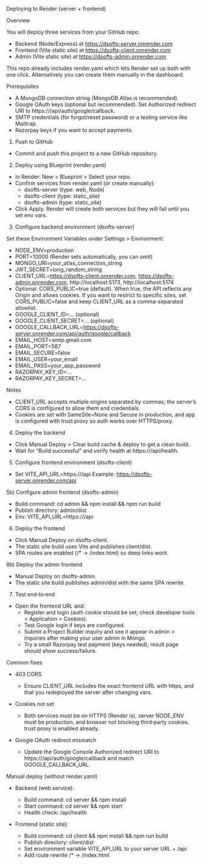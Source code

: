 Deploying to Render (server + frontend)

Overview

You will deploy three services from your GitHub repo:
- Backend (Node/Express) at https://dsofts-server.onrender.com
- Frontend (Vite static site) at https://dsofts-client.onrender.com
- Admin (Vite static site) at https://dsofts-admin.onrender.com

This repo already includes render.yaml which lets Render set up both with one click. Alternatively you can create them manually in the dashboard.

Prerequisites

- A MongoDB connection string (MongoDB Atlas is recommended).
- Google OAuth keys (optional but recommended). Set Authorized redirect URI to https://<server-domain>/api/auth/google/callback.
- SMTP credentials (for forgot/reset password) or a testing service like Mailtrap.
- Razorpay keys if you want to accept payments.

1) Push to GitHub

- Commit and push this project to a new GitHub repository.

2) Deploy using Blueprint (render.yaml)

- In Render: New > Blueprint > Select your repo.
- Confirm services from render.yaml (or create manually):
  - dsofts-server (type: web, Node)
  - dsofts-client (type: static_site)
  - dsofts-admin (type: static_site)
- Click Apply. Render will create both services but they will fail until you set env vars.

3) Configure backend environment (dsofts-server)

Set these Environment Variables under Settings > Environment:

- NODE_ENV=production
- PORT=10000 (Render sets automatically, you can omit)
- MONGO_URI=your_atlas_connection_string
- JWT_SECRET=long_random_string
- CLIENT_URL=https://dsofts-client.onrender.com, https://dsofts-admin.onrender.com, http://localhost:5173, http://localhost:5174
- Optional: CORS_PUBLIC=true (default). When true, the API reflects any Origin and allows cookies. If you want to restrict to specific sites, set CORS_PUBLIC=false and keep CLIENT_URL as a comma-separated allowlist.
- GOOGLE_CLIENT_ID=... (optional)
- GOOGLE_CLIENT_SECRET=... (optional)
- GOOGLE_CALLBACK_URL=https://dsofts-server.onrender.com/api/auth/google/callback
- EMAIL_HOST=smtp.gmail.com
- EMAIL_PORT=587
- EMAIL_SECURE=false
- EMAIL_USER=your_email
- EMAIL_PASS=your_app_password
- RAZORPAY_KEY_ID=...
- RAZORPAY_KEY_SECRET=...

Notes
- CLIENT_URL accepts multiple origins separated by commas; the server’s CORS is configured to allow them and credentials.
- Cookies are set with SameSite=None and Secure in production, and app is configured with trust proxy so auth works over HTTPS/proxy.

4) Deploy the backend

- Click Manual Deploy > Clear build cache & deploy to get a clean build.
- Wait for “Build successful” and verify health at https://<server-domain>/api/health.

5) Configure frontend environment (dsofts-client)

 - Set VITE_API_URL=https://<server-domain>/api
  Example: https://dsofts-server.onrender.com/api

5b) Configure admin frontend (dsofts-admin)

- Build command: cd admin && npm install && npm run build
- Publish directory: admin/dist
- Env: VITE_API_URL=https://<server-domain>/api

6) Deploy the frontend

- Click Manual Deploy on dsofts-client.
- The static site build uses Vite and publishes client/dist.
- SPA routes are enabled (/* -> /index.html) so deep links work.

6b) Deploy the admin frontend

- Manual Deploy on dsofts-admin.
- The static site build publishes admin/dist with the same SPA rewrite.

7) Test end‑to‑end

- Open the frontend URL and:
  - Register and login (auth cookie should be set; check developer tools > Application > Cookies).
  - Test Google login if keys are configured.
  - Submit a Project Builder inquiry and see it appear in admin > inquiries after making your user admin in Mongo.
  - Try a small Razorpay test payment (keys needed); result page should show success/failure.

Common fixes

- 403 CORS
  - Ensure CLIENT_URL includes the exact frontend URL with https, and that you redeployed the server after changing vars.

- Cookies not set
  - Both services must be on HTTPS (Render is), server NODE_ENV must be production, and browser not blocking third‑party cookies. trust proxy is enabled already.

- Google OAuth redirect mismatch
  - Update the Google Console Authorized redirect URI to https://<server-domain>/api/auth/google/callback and match GOOGLE_CALLBACK_URL.

Manual deploy (without render.yaml)

- Backend (web service):
  - Build command: cd server && npm install
  - Start command: cd server && npm start
  - Health check: /api/health

- Frontend (static site):
  - Build command: cd client && npm install && npm run build
  - Publish directory: client/dist
  - Set environment variable VITE_API_URL to your server URL + /api
  - Add route rewrite /* -> /index.html

